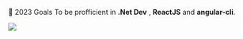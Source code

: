 
🥅 2023 Goals To be profficient in **.Net Dev**  , **ReactJS**  and  **angular-cli**.


![](https://github-readme-stats.vercel.app/api/top-langs/?username=Leen-odeh12&theme=dark&hide_border=true&include_all_commits=true&count_private=true&layout=compact)





